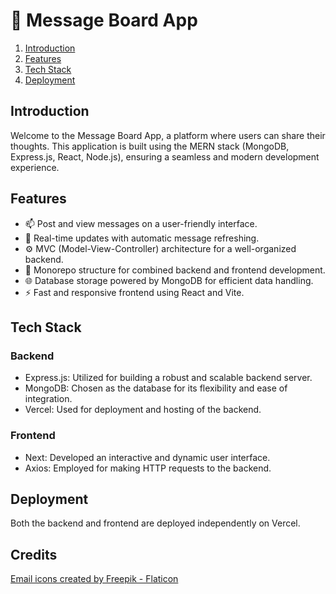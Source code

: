 # 💭 Message Board App

1. [Introduction](#introduction)
2. [Features](#features)
3. [Tech Stack](#tech-stack)
5. [Deployment](#deployment)

## Introduction

Welcome to the Message Board App, a platform where users can share their thoughts. This application is built using the MERN stack (MongoDB, Express.js, React, Node.js), ensuring a seamless and modern development experience.

## Features

- 📫 Post and view messages on a user-friendly interface.
- 🔄 Real-time updates with automatic message refreshing.
- ⚙️ MVC (Model-View-Controller) architecture for a well-organized backend.
- 🔄 Monorepo structure for combined backend and frontend development.
- 🌐 Database storage powered by MongoDB for efficient data handling.
- ⚡️ Fast and responsive frontend using React and Vite.

## Tech Stack

### Backend

- Express.js: Utilized for building a robust and scalable backend server.
- MongoDB: Chosen as the database for its flexibility and ease of integration.
- Vercel: Used for deployment and hosting of the backend.

### Frontend

- Next: Developed an interactive and dynamic user interface.
- Axios: Employed for making HTTP requests to the backend.

## Deployment

Both the backend and frontend are deployed independently on Vercel.


## Credits
<a href="https://www.flaticon.com/free-icons/email" title="email icons">Email icons created by Freepik - Flaticon</a>
